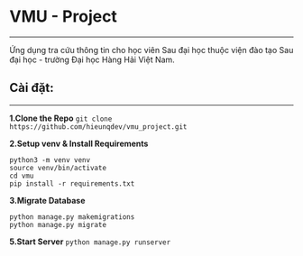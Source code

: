 # VMU - Project
---
Ứng dụng tra cứu thông tin cho học viên Sau đại học thuộc viện đào tạo Sau đại học - trường Đại học Hàng Hải Việt Nam.

## Cài đặt:
---
**1.Clone the Repo**
`git clone https://github.com/hieunqdev/vmu_project.git`

**2.Setup venv & Install Requirements**
```
python3 -m venv venv
source venv/bin/activate
cd vmu
pip install -r requirements.txt
```

**3.Migrate Database**
```
python manage.py makemigrations 
python manage.py migrate
```

**5.Start Server**
`python manage.py runserver`
